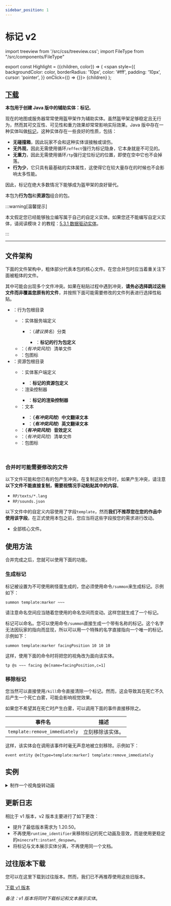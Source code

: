 ```yaml
---
sidebar_position: 1
---
```


# 标记 v2

import treeview from '/src/css/treeview.css';
import FileType from "/src/components/FileType"

export const Highlight = ({children, color}) => (
  <span
    style={{ backgroundColor: color, borderRadius: '10px', color: '#fff', padding: '10px', cursor: 'pointer', }}
    onClick={() => {}}>
    {children}
  </span>
);

## [<Highlight color="#25c2a0">下载</Highlight>](https://app.nekodrive.net/s/BORHx)

**本包用于创建 Java 版中的辅助实体：标记**。

现在的地图或服务器常常使用盔甲架作为辅助实体。虽然盔甲架足够稳定且无行为，然而其可交互性、可见性和重力效果却常常影响实际效果。Java 版中存在一种实体叫做[标记](https://zh.minecraft.wiki/w/标记)，这种实体存在一些良好的性质，包括：

- **无碰撞箱**，因此玩家不会和这种实体误接触或误伤。
- **无外观**，因此无需使用循环`/effect`强行为标记隐身，它本身就是不可见的。
- **无重力**，因此无需使用循环`/tp`强行定位标记的位置，即使在空中它也不会掉落。
- **行为少**，它只具有最基础的实体属性，这使得它在较大量存在的时候也不会影响太多性能。

因此，标记在绝大多数情况下能够成为盔甲架的良好替代。

本包为**行为包**和**资源包**组合的包。

:::warning[温馨提示]

本文假定您已经能够独立编写属于自己的自定义实体。如果您还不能编写自定义实体，请阅读模块 2 的教程：[5.3.1 数据驱动实体](/docs/tutorials/a2_addons/b5_combined_addons/3_custom_entities/1_data_driven_entities)。

:::

---

## 文件架构

下面的文件架构中，粗体部分代表本包的核心文件。在您合并包时应当着重关注下面被粗体的文件。

其中可能会出现多个文件冲突。如果在粘贴过程中遇到冲突，**请务必选择跳过这些文件而非覆盖您原有的文件**，并按照下面可能需要修改的文件列表进行选择性粘贴。

<div class="treeview">

- <FileType fileType="folder" name="BP_marker"/>：行为包根目录
  - <FileType fileType="folder" name="entities"/>：实体服务端定义
    - <FileType fileType="folder" name="template"/>：（*建议换名*）分类
      - <FileType fileType="file" name="marker.server_entity.json"/>：**标记的行为包定义**
  - <FileType fileType="file" name="manifest.json"/>：（*有冲突风险*）清单文件
  - <FileType fileType="image" name="pack_icon.png"/>：包图标
- <FileType fileType="folder" name="RP_marker"/>：资源包根目录
  - <FileType fileType="folder" name="entity"/>：实体客户端定义
    - <FileType fileType="file" name="marker.client_entity.json"/>：**标记的资源包定义**
  - <FileType fileType="folder" name="render_controllers"/>：渲染控制器
    - <FileType fileType="file" name="marker.render_controllers.json"/>：**标记的渲染控制器**
  - <FileType fileType="folder" name="texts"/>：文本
    - <FileType fileType="file" name="zh_CN.lang"/>：**（*有冲突风险*）中文翻译文本**
    - <FileType fileType="file" name="en_US.lang"/>：**（*有冲突风险*）英文翻译文本**
  - <FileType fileType="file" name="sounds.json"/>：**（*有冲突风险*）音效定义**
  - <FileType fileType="file" name="manifest.json"/>：（*有冲突风险*）清单文件
  - <FileType fileType="image" name="pack_icon.png"/>：包图标

<br/></div>

### 合并时可能需要修改的文件

以下文件可能和您已有的包产生冲突。在复制这些文件时，如果产生冲突，请注意**以下文件不能直接复制，需要视情况手动粘贴其中的内容**。

- `RP/texts/*.lang`
- `RP/sounds.json`

以下文件中的自定义内容使用了字段`template`，然而**我们不推荐您在您的作品中使用该字段**。在正式使用本包之前，您应当将这些字段按您的需求进行改动。

- 全部核心文件。

## 使用方法

合并完成之后，您就可以使用下面的功能。

### 生成标记

标记被设置为不可使用刷怪蛋生成的，您必须使用命令`/summon`来生成标记。示例如下：

```mcfunction
summon template:marker ~~~
```

请注意命名空间应当随着您使用的命名空间而变动。这样您就生成了一个标记。

标记可以命名。您可以使用命令`/summon`直接生成一个带有名称的标记。这个名字无法因玩家的指向而显现，所以可以用一个特殊的名字直接指向一个唯一的标记。示例如下：

```mcfunction
summon template:marker facingPosition 10 10 10
```

这样，使用下面的命令时将把您的视角改为面向该实体。

```mcfunction
tp @s ~~~ facing @e[name=facingPosition,c=1]
```

### 移除标记

您当然可以直接使用`/kill`命令直接清除一个标记。然而，这会导致其在死亡不久后产生一个死亡白雾，可能会影响视觉效果。

如果您不希望其在死亡时产生白雾，可以调用下面的事件直接移除之。

| 事件名 | 描述 |
| --- | --- |
| `template:remove_immediately` | 立刻移除该实体。 |

这样，该实体会在调用该事件时毫无声息地被立刻移除。示例如下：

```mcfunction
event entity @e[type=template:marker] template:remove_immediately
```

## 实例

<details>

<summary>制作一个视角旋转动画</summary>

使用一个一次性执行的函数`init.mcfunction`来定义一个标记`facingPos`：

```mcfunction title="init.mcfunction" showLineNumbers
summon template:marker facingPos 10 10 10
```

然后，基于[教程模块 1，3.5](/docs/tutorials/a1_commands/b3_command_systems/c5_system_on_cb#基于命令方块的命令系统的一个实例旋转动画) 的旋转视角的原理，使用一个循环执行的函数`main.mcfunction`来定义玩家的相机旋转行为。假设手持钻石时旋转相机。

```mcfunction title="main.mcfunction" showLineNumbers
execute as @e[name=facingPos] at @s run tp @s ~~~ ~1
execute as @e[name=facingPos] at @s positioned ^^^5 run camera @a[hasitem={item=diamond,location=slot.weapon.mainhand}] set minecraft:free ease 0.1 linear pos ~~~ facing @s
camera @a[hasitem={item=diamond,location=slot.weapon.mainhand,quantity=0}] clear
```

因为标记本身不可见，因此无需特意添加隐身效果，也无需使用`/tp`固定标记的位置。

</details>

## 更新日志

相比于 v1 版本，v2 版本主要进行了如下更改：

- 提升了最低版本需求为 1.20.50。
- 不再使用`runtime_identifier`来移除标记的死亡动画及音效，而是使用更稳定的`minecraft:instant_despawn`。
- 将标记与文本展示实体分离，不再使用同一个文档。

## 过往版本下载

您可以在这里下载到过往版本。然而，我们已不再推荐使用这些旧版本。

[<Highlight color="#25c2a0">下载 v1 版本</Highlight>](https://app.nekodrive.net/s/zgGi4)

*备注：v1 版本将同时下载标记和文本展示实体*。
